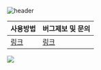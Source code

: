 ![header](https://capsule-render.vercel.app/api?type=rect&height=100&color=gradient&text=BOJ%20IDE&fontAlign=25&fontAlignY=57&descAlignY=52&descAlign=55&fontSize=65)

|사용방법|버그제보 및 문의|
|-|-|
|[링크](https://boj-ide.gitbook.io/boj-ide-docs)|[링크](https://github.com/junghyunbak/boj-ide/issues)|

<img src="https://github.com/user-attachments/assets/21c1ddf5-6110-4ce8-82c7-020592fb7a88"/>
